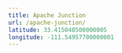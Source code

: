 ```yaml
---
title: Apache Junction
url: /apache-junction/
latitude: 33.415048500000005
longitude: -111.54957700000001
---
```

